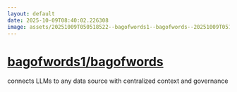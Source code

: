 ```yaml
---
layout: default
date: 2025-10-09T08:40:02.226308
image: assets/20251009T050518522--bagofwords1--bagofwords--20251009T051126803--cropped.png
---
```


# [bagofwords1/bagofwords](https://github.com/bagofwords1/bagofwords)

connects LLMs to any data source with centralized context and governance
